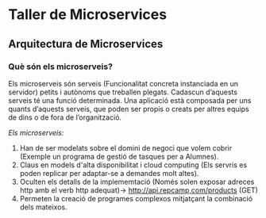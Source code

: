 # Taller de Microservices
## Arquitectura de Microservices

### Què són els microserveis?
Els microserveis són serveis (Funcionalitat concreta instanciada en un servidor) petits i autònoms que treballen plegats. Cadascun d’aquests serveis té una funció determinada. Una aplicació està composada per uns quants d’aquests serveis, que poden ser propis o creats per altres equips de dins o de fora de l’organització.

*Els microserveis:*
1. Han de ser modelats sobre el domini de negoci que volem cobrir (Exemple un programa de gestió de tasques per a Alumnes).
2. Claus en models d'alta disponibilitat i cloud computing (Els servris es poden replicar per adaptar-se a demandes molt altes).
3. Oculten els detalls de la implememtació (Només solen exposar adreces http amb el verb http adequat)-> http://api.repcamp,com/products (GET)
4. Permeten la creació de programes complexos mitjatçant la combinació dels mateixos.
